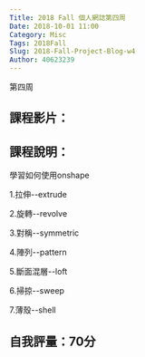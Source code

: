 ```yaml
---
Title: 2018 Fall 個人網誌第四周
Date: 2018-10-01 11:00
Category: Misc
Tags: 2018Fall
Slug: 2018-Fall-Project-Blog-w4
Author: 40623239
---
```


第四周

<!-- PELICAN_END_SUMMARY -->

課程影片：
----

課程說明：
----
學習如何使用onshape

1.拉伸--extrude

2.旋轉--revolve

3.對稱--symmetric

4.陣列--pattern

5.斷面混層--loft

6.掃掠--sweep

7.薄殼--shell

自我評量：70分
----
